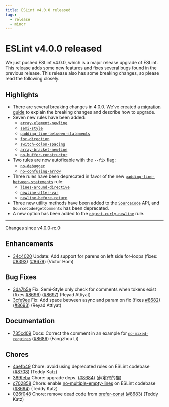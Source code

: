 ```yaml
---
title: ESLint v4.0.0 released
tags:
  - release
  - minor
---
```

# ESLint v4.0.0 released

We just pushed ESLint v4.0.0, which is a major release upgrade of ESLint. This release adds some new features and fixes several bugs found in the previous release. This release also has some breaking changes, so please read the following closely.


## Highlights

* There are several breaking changes in 4.0.0. We've created a [migration guide](/docs/user-guide/migrating-to-4.0.0) to explain the breaking changes and describe how to upgrade.
* Seven new rules have been added:
  * [`array-element-newline`](/docs/rules/array-element-newline)
  * [`semi-style`](/docs/rules/semi-style)
  * [`padding-line-between-statements`](/docs/rules/padding-line-between-statements)
  * [`for-direction`](/docs/rules/for-direction)
  * [`switch-colon-spacing`](/docs/rules/switch-colon-spacing)
  * [`array-bracket-newline`](/docs/rules/array-bracket-newline)
  * [`no-buffer-constructor`](/docs/rules/no-buffer-constructor)
* Two rules are now autofixable with the `--fix` flag:
  * [`no-debugger`](/docs/rules/no-debugger)
  * [`no-confusing-arrow`](/docs/rules/no-confusing-arrow)
* Three rules have been deprecated in favor of the new [`padding-line-between-statements`](/docs/rules/padding-line-between-statements) rule:
  * [`lines-around-directive`](/docs/rules/lines-around-directive)
  * [`newline-after-var`](/docs/rules/newline-after-var)
  * [`newline-before-return`](/docs/rules/newline-before-return)
* Three new utility methods have been added to the [`SourceCode`](/docs/developer-guide/working-with-rules#contextgetsourcecode) API, and `SourceCode#getComments` has been deprecated.
* A new option has been added to the [`object-curly-newline`](/docs/rules/object-curly-newline) rule.

---

Changes since v4.0.0-rc.0:

## Enhancements


* [34c4020](https://github.com/eslint/eslint/commit/34c4020) Update: Add support for parens on left side for-loops (fixes: [#8393](https://github.com/eslint/eslint/issues/8393)) ([#8679](https://github.com/eslint/eslint/issues/8679)) (Victor Hom)




## Bug Fixes


* [3da7b5e](https://github.com/eslint/eslint/commit/3da7b5e) Fix: Semi-Style only check for comments when tokens exist (fixes [#8696](https://github.com/eslint/eslint/issues/8696)) ([#8697](https://github.com/eslint/eslint/issues/8697)) (Reyad Attiyat)
* [3cfe9ee](https://github.com/eslint/eslint/commit/3cfe9ee) Fix: Add space between async and param on fix (fixes [#8682](https://github.com/eslint/eslint/issues/8682)) ([#8693](https://github.com/eslint/eslint/issues/8693)) (Reyad Attiyat)




## Documentation


* [735cd09](https://github.com/eslint/eslint/commit/735cd09) Docs: Correct the comment in an example for [`no-mixed-requires`](/docs/rules/no-mixed-requires) ([#8686](https://github.com/eslint/eslint/issues/8686)) (Fangzhou Li)








## Chores


* [4aefb49](https://github.com/eslint/eslint/commit/4aefb49) Chore: avoid using deprecated rules on ESLint codebase ([#8708](https://github.com/eslint/eslint/issues/8708)) (Teddy Katz)
* [389feba](https://github.com/eslint/eslint/commit/389feba) Chore: upgrade deps. ([#8684](https://github.com/eslint/eslint/issues/8684)) (薛定谔的猫)
* [c702858](https://github.com/eslint/eslint/commit/c702858) Chore: enable [no-multiple-empty-lines](/docs/rules/no-multiple-empty-lines) on ESLint codebase ([#8694](https://github.com/eslint/eslint/issues/8694)) (Teddy Katz)
* [026f048](https://github.com/eslint/eslint/commit/026f048) Chore: remove dead code from [prefer-const](/docs/rules/prefer-const) ([#8683](https://github.com/eslint/eslint/issues/8683)) (Teddy Katz)
